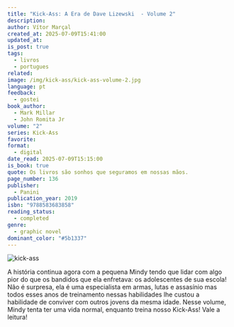 ```yaml
---
title: "Kick-Ass: A Era de Dave Lizewski  - Volume 2"
description: 
author: Vítor Marçal
created_at: 2025-07-09T15:41:00
updated_at: 
is_post: true
tags:
  - livros
  - portugues
related: 
image: /img/kick-ass/kick-ass-volume-2.jpg
language: pt
feedback:
  - gostei
book_author:
  - Mark Millar
  - John Romita Jr
volume: "2"
series: Kick-Ass
favorite: 
format:
  - digital
date_read: 2025-07-09T15:15:00
is_book: true
quote: Os livros são sonhos que seguramos em nossas mãos.
page_number: 136
publisher:
  - Panini
publication_year: 2019
isbn: "9788583683858"
reading_status:
  - completed
genre:
  - graphic novel
dominant_color: "#5b1337"
---
```

![kick-ass](img/kick-ass/kick-ass-volume-2.jpg)

A história continua agora com a pequena Mindy tendo que lidar com algo pior do que os bandidos que ela enfretava: os adolescentes de sua escola! Não é surpresa, ela é uma especialista em armas, lutas e assasínio mas todos esses anos de treinamento nessas habilidades lhe custou a habilidade de conviver com outros jovens da mesma idade. Nesse volume, Mindy tenta ter uma vida normal, enquanto treina nosso Kick-Ass! Vale a leitura!